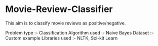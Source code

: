 # Movie-Review-Classifier

This aim is to classify movie reviews as positive/negative.

Problem type :- Classification
Algorithm used :- Naive Bayes
Dataset :- Custom example
Libraries used :- NLTK, Sci-kit Learn
